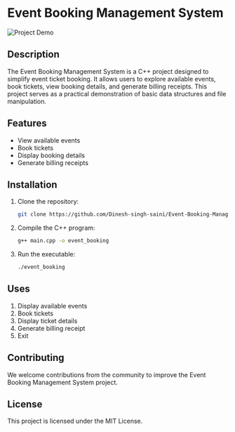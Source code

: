 # Event Booking Management System

![Project Demo](https://sithcomputers.com/wp-content/uploads/2021/02/C-1.gif)

## Description

The Event Booking Management System is a C++ project designed to simplify event ticket booking. It allows users to explore available events, book tickets, view booking details, and generate billing receipts. This project serves as a practical demonstration of basic data structures and file manipulation.

## Features

- View available events
- Book tickets
- Display booking details
- Generate billing receipts

## Installation

1. Clone the repository:

   ```bash
   git clone https://github.com/Dinesh-singh-saini/Event-Booking-Management-System.git
2. Compile the C++ program:

   ```bash
   g++ main.cpp -o event_booking
3. Run the executable:

   ```bash
   ./event_booking
## Uses

1. Display available events
2. Book tickets
3. Display ticket details
4. Generate billing receipt
5. Exit

## Contributing
We welcome contributions from the community to improve the Event Booking Management System project.

## License
This project is licensed under the MIT License.
